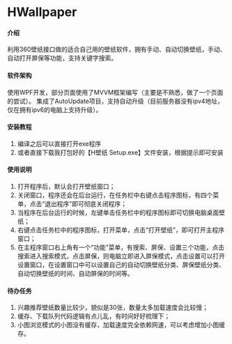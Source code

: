 # HWallpaper

#### 介绍
利用360壁纸接口做的适合自己用的壁纸软件，拥有手动、自动切换壁纸，手动、自动打开屏保等功能，支持关键字搜索。

#### 软件架构
使用WPF开发，部分页面使用了MVVM框架编写（主要是不熟悉，做了一个页面的尝试）。
集成了AutoUpdate项目，支持自动升级（目前服务器没有ipv4地址，仅在拥有ipv6的电脑上支持升级）。


#### 安装教程

1.  编译之后可以直接打开exe程序
2.  或者直接下载我打包好的【H壁纸 Setup.exe】文件安装，根据提示即可安装

#### 使用说明

1.  打开程序后，默认会打开壁纸窗口；
2.  关闭窗口，程序还会在后台运行，在任务栏中右键点击程序图标，有四个菜单，点击“退出程序”即可彻底关闭程序；
3.  当程序在后台运行的时候，左键单击任务栏中的程序图标即可切换电脑桌面壁纸；
4.  右键点击任务栏中的程序图标，打开菜单，点击“打开壁纸”，即可打开主程序窗口；
5.  在主程序窗口右上角有一个“功能”菜单，有搜索、屏保、设置三个功能，点击搜索进入搜索模式，点击屏保，则电脑立即进入屏保模式，点击设置可以打开设置窗口，在设置窗口中可以设置自己的自动切换壁纸分类、屏保壁纸分类、自动切换壁纸的时间、自动屏保的时间等。

#### 待办任务

1.  兴趣推荐壁纸数量比较少，貌似是30张，数量太多加载速度会比较慢；
2.  缓存、下载队列代码逻辑有点儿乱，有时间好好梳理下；
3.  小图浏览模式的小图没有缓存，加载速度完全依赖网速，可以考虑增加小图缓存。
